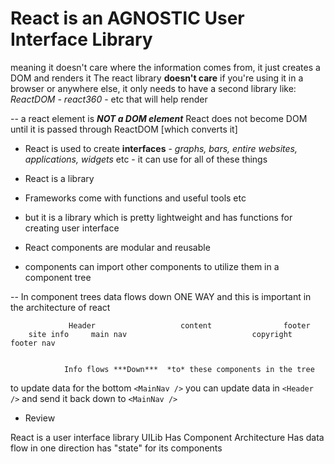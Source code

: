# React is an AGNOSTIC User Interface Library

meaning it doesn't care where the information comes from, it just creates a DOM and renders it
The react library **doesn't care** if you're using it in a browser or anywhere else, it only needs to have a second library like:
_ReactDOM - react360_ - etc that will help render

-- a react element is **_NOT a DOM element_**
React does not become DOM until it is passed through ReactDOM [which converts it]

- React is used to create **interfaces** - _graphs, bars, entire websites, applications, widgets_ etc - it can use for all of these things

- React is a library

- Frameworks come with functions and useful tools etc
- but it is a library which is pretty lightweight and has functions for creating user interface

- React components are modular and reusable
- components can import other components to utilize them in a component tree

-- In component trees data flows down ONE WAY and this is important in the architecture of react

```------------------------ APP ------------------------
             Header                   content                footer
    site info     main nav                            copyright  footer nav


            Info flows ***Down***  *to* these components in the tree
```

to update data for the bottom `<MainNav />` you can update data in `<Header />` and send it back down to `<MainNav />`

- Review

React is a user interface library UILib
Has Component Architecture
Has data flow in one direction
has "state" for its components
